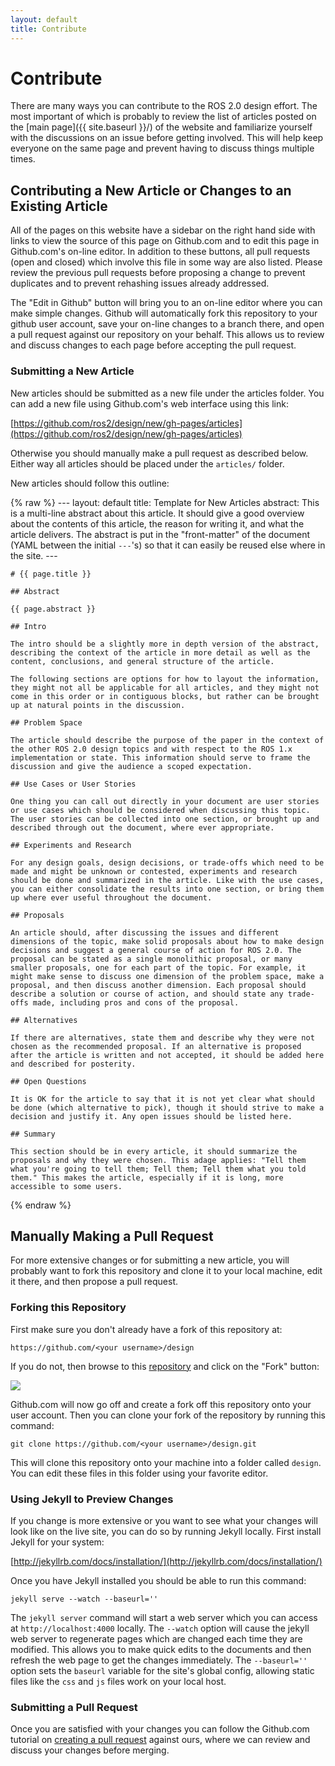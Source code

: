 ```yaml
---
layout: default
title: Contribute
---
```


# Contribute

There are many ways you can contribute to the ROS 2.0 design effort. The most important of which is probably to review the list of articles posted on the [main page]({{ site.baseurl }}/) of the website and familiarize yourself with the discussions on an issue before getting involved. This will help keep everyone on the same page and prevent having to discuss things multiple times.

## Contributing a New Article or Changes to an Existing Article

All of the pages on this website have a sidebar on the right hand side with links to view the source of this page on Github.com and to edit this page in Github.com's on-line editor. In addition to these buttons, all pull requests (open and closed) which involve this file in some way are also listed. Please review the previous pull requests before proposing a change to prevent duplicates and to prevent rehashing issues already addressed.

The "Edit in Github" button will bring you to an on-line editor where you can make simple changes. Github will automatically fork this repository to your github user account, save your on-line changes to a branch there, and open a pull request against our repository on your behalf. This allows us to review and discuss changes to each page before accepting the pull request.

### Submitting a New Article

New articles should be submitted as a new file under the articles folder. You can add a new file using Github.com's web interface using this link:

[https://github.com/ros2/design/new/gh-pages/articles](https://github.com/ros2/design/new/gh-pages/articles)

Otherwise you should manually make a pull request as described below. Either way all articles should be placed under the `articles/` folder.

New articles should follow this outline:

{% raw %}
    ---
    layout: default
    title: Template for New Articles
    abstract:
      This is a multi-line abstract about this article. It should give a good overview about the contents of this article, the reason for writing it, and what the article delivers. The abstract is put in the "front-matter" of the document (YAML between the initial `---`'s) so that it can easily be reused else where in the site.
    ---

    # {{ page.title }}

    ## Abstract

    {{ page.abstract }}

    ## Intro

    The intro should be a slightly more in depth version of the abstract, describing the context of the article in more detail as well as the content, conclusions, and general structure of the article.

    The following sections are options for how to layout the information, they might not all be applicable for all articles, and they might not come in this order or in contiguous blocks, but rather can be brought up at natural points in the discussion.

    ## Problem Space

    The article should describe the purpose of the paper in the context of the other ROS 2.0 design topics and with respect to the ROS 1.x implementation or state. This information should serve to frame the discussion and give the audience a scoped expectation.

    ## Use Cases or User Stories

    One thing you can call out directly in your document are user stories or use cases which should be considered when discussing this topic. The user stories can be collected into one section, or brought up and described through out the document, where ever appropriate.

    ## Experiments and Research

    For any design goals, design decisions, or trade-offs which need to be made and might be unknown or contested, experiments and research should be done and summarized in the article. Like with the use cases, you can either consolidate the results into one section, or bring them up where ever useful throughout the document.

    ## Proposals

    An article should, after discussing the issues and different dimensions of the topic, make solid proposals about how to make design decisions and suggest a general course of action for ROS 2.0. The proposal can be stated as a single monolithic proposal, or many smaller proposals, one for each part of the topic. For example, it might make sense to discuss one dimension of the problem space, make a proposal, and then discuss another dimension. Each proposal should describe a solution or course of action, and should state any trade-offs made, including pros and cons of the proposal.

    ## Alternatives

    If there are alternatives, state them and describe why they were not chosen as the recommended proposal. If an alternative is proposed after the article is written and not accepted, it should be added here and described for posterity.

    ## Open Questions

    It is OK for the article to say that it is not yet clear what should be done (which alternative to pick), though it should strive to make a decision and justify it. Any open issues should be listed here.

    ## Summary

    This section should be in every article, it should summarize the proposals and why they were chosen. This adage applies: "Tell them what you're going to tell them; Tell them; Tell them what you told them." This makes the article, especially if it is long, more accessible to some users.

{% endraw %}

## Manually Making a Pull Request

For more extensive changes or for submitting a new article, you will probably want to fork this repository and clone it to your local machine, edit it there, and then propose a pull request.

### Forking this Repository

First make sure you don't already have a fork of this repository at:

    https://github.com/<your username>/design

If you do not, then browse to this [repository](https://github.com/ros2/design) and click on the "Fork" button:

<img src="{{ site.baseurl }}/img/fork.png"/>

Github.com will now go off and create a fork off this repository onto your user account. Then you can clone your fork of the repository by running this command:

    git clone https://github.com/<your username>/design.git

This will clone this repository onto your machine into a folder called `design`. You can edit these files in this folder using your favorite editor.

### Using Jekyll to Preview Changes

If you change is more extensive or you want to see what your changes will look like on the live site, you can do so by running Jekyll locally. First install Jekyll for your system:

[http://jekyllrb.com/docs/installation/](http://jekyllrb.com/docs/installation/)

Once you have Jekyll installed you should be able to run this command:


    jekyll serve --watch --baseurl=''


The `jekyll server` command will start a web server which you can access at `http://localhost:4000` locally. The `--watch` option will cause the jekyll web server to regenerate pages which are changed each time they are modified. This allows you to make quick edits to the documents and then refresh the web page to get the changes immediately. The `--baseurl=''` option sets the `baseurl` variable for the site's global config, allowing static files like the `css` and `js` files work on your local host.

### Submitting a Pull Request

Once you are satisfied with your changes you can follow the Github.com tutorial on [creating a pull request](https://help.github.com/articles/creating-a-pull-request) against ours, where we can review and discuss your changes before merging.
